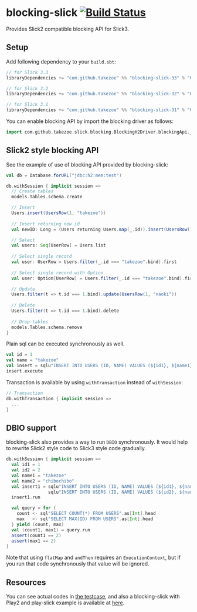 blocking-slick [![Build Status](https://travis-ci.org/takezoe/blocking-slick.svg?branch=master)](https://travis-ci.org/takezoe/blocking-slick)
==============

Provides Slick2 compatible blocking API for Slick3.

Setup
-----

Add following dependency to your `build.sbt`:

```scala
// for Slick 3.3
libraryDependencies += "com.github.takezoe" %% "blocking-slick-33" % "0.0.13"

// for Slick 3.2
libraryDependencies += "com.github.takezoe" %% "blocking-slick-32" % "0.0.11"

// for Slick 3.1
libraryDependencies += "com.github.takezoe" %% "blocking-slick-31" % "0.0.7"
```

You can enable blocking API by import the blocking driver as follows:

```scala
import com.github.takezoe.slick.blocking.BlockingH2Driver.blockingApi._
```

Slick2 style blocking API
----

See the example of use of blocking API provided by blocking-slick:

```scala
val db = Database.forURL("jdbc:h2:mem:test")

db.withSession { implicit session =>
  // Create tables
  models.Tables.schema.create

  // Insert
  Users.insert(UsersRow(1, "takezoe"))
  
  // Insert returning new id
  val newID: Long = (Users returning Users.map(_.id)).insert(UsersRow(1, "takezoe"))

  // Select
  val users: Seq[UserRow] = Users.list
  
  // Select single record
  val user: UserRow = Users.filter(_.id === "takezoe".bind).first
  
  // Select single record with Option
  val user: Option[UserRow] = Users.filter(_.id === "takezoe".bind).firstOption

  // Update
  Users.filter(t => t.id === 1.bind).update(UsersRow(1, "naoki"))
  
  // Delete
  Users.filter(t => t.id === 1.bind).delete
  
  // Drop tables
  models.Tables.schema.remove
}
```

Plain sql can be executed synchronously as well.

```scala
val id = 1
val name = "takezoe"
val insert = sqlu"INSERT INTO USERS (ID, NAME) VALUES (${id1}, ${name1})"
insert.execute
```

Transaction is available by using `withTransaction` instead of `withSession`:

```scala
// Transaction
db.withTransaction { implicit session =>
  ...
}
```

DBIO support
----

blocking-slick also provides a way to run `DBIO` synchronously. It would help to rewrite Slick2 style code to Slick3 style code gradually.

```scala
db.withSession { implicit session =>
  val id1 = 1
  val id2 = 2
  val name1 = "takezoe"
  val name2 = "chibochibo"
  val insert1 = sqlu"INSERT INTO USERS (ID, NAME) VALUES (${id1}, ${name1})" andThen
                sqlu"INSERT INTO USERS (ID, NAME) VALUES (${id2}, ${name2})"
  insert1.run

  val query = for {
    count <- sql"SELECT COUNT(*) FROM USERS".as[Int].head
    max   <- sql"SELECT MAX(ID) FROM USERS".as[Int].head
  } yield (count, max)
  val (count1, max1) = query.run
  assert(count1 == 2)
  assert(max1 == 2)
}
```

Note that using `flatMap` and `andThen` requires an `ExecutionContext`, but if you run that code synchronously that value will be ignored.

Resources
----

You can see actual codes in [the testcase](https://github.com/takezoe/blocking-slick/blob/master/src/test/scala/com/github/takezoe/slick/blocking/SlickBlockingAPISpec.scala), and also a blocking-slick with Play2 and play-slick example is available at [here](https://github.com/takezoe/blocking-slick-play2).
